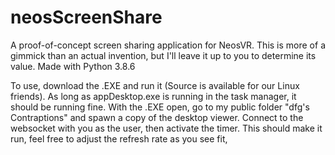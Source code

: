 # neosScreenShare
A proof-of-concept screen sharing application for NeosVR. This is more of a gimmick than an actual invention, but I'll leave it up to you to determine its value. Made with Python 3.8.6

To use, download the .EXE and run it (Source is available for our Linux friends). As long as appDesktop.exe is running in the task manager, it should be running fine. With the .EXE open, go to my public folder "dfg's Contraptions" and spawn a copy of the desktop viewer. Connect to the websocket with you as the user, then activate the timer. This should make it run, feel free to adjust the refresh rate as you see fit,
